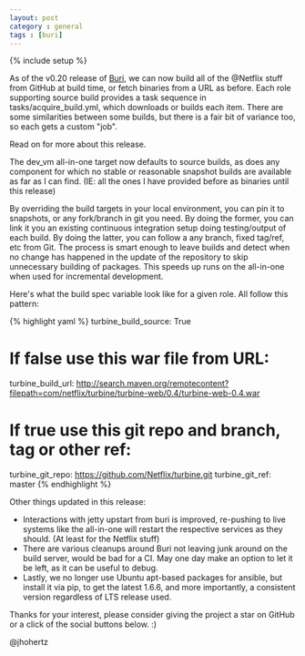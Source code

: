 ```yaml
---
layout: post
category : general
tags : [buri]
---
```

{% include setup %}

As of the v0.20 release of [Buri](https://github.com/viafoura/buri), we can now build all of the @Netflix stuff from GitHub at build time, or fetch binaries from a URL as before. Each role supporting source build provides a task sequence in tasks/acquire_build.yml, which downloads or builds each item. There are some similarities between some builds, but there is a fair bit of variance too, so each gets a custom "job".

Read on for more about this release.

<!--fold-->

The dev_vm all-in-one target now defaults to source builds, as does any component for which no stable or reasonable snapshot builds are available as far as I can find. (IE: all the ones I have provided before as binaries until this release)

By overriding the build targets in your local environment, you can pin it to snapshots, or any fork/branch in git you need. By doing the former, you can link it you an existing continuous integration setup doing testing/output of each build. By doing the latter, you can follow a any branch, fixed tag/ref, etc from Git. The process is smart enough to leave builds and detect when no change has happened in the update of the repository to skip unnecessary building of packages. This speeds up runs on the all-in-one when used for incremental development.

Here's what the build spec variable look like for a given role. All follow this pattern:

{% highlight yaml %}
turbine_build_source: True
# If false use this war file from URL:
turbine_build_url: http://search.maven.org/remotecontent?filepath=com/netflix/turbine/turbine-web/0.4/turbine-web-0.4.war
# If true use this git repo and branch, tag or other ref:
turbine_git_repo: https://github.com/Netflix/turbine.git
turbine_git_ref: master
{% endhighlight %}

Other things updated in this release:

- Interactions with jetty upstart from buri is improved, re-pushing to live systems like the all-in-one will restart the respective services as they should. (At least for the Netflix stuff)
- There are various cleanups around Buri not leaving junk around on the build server, would be bad for a CI. May one day make an option to let it be left, as it can be useful to debug.
- Lastly, we no longer use Ubuntu apt-based packages for ansible, but install it via pip, to get the latest 1.6.6, and more importantly, a consistent version regardless of LTS release used.

Thanks for your interest, please consider giving the project a star on GitHub or a click of the social buttons below. :)

@jhohertz

